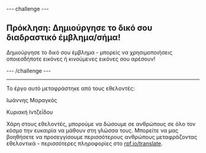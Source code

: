 --- challenge ---

## Πρόκληση: Δημιούργησε το δικό σου διαδραστικό έμβλημα/σήμα!

Δημιούργησε το δικό σου έμβλημα - μπορείς να χρησιμοποιήσεις οποιεσδήποτε εικόνες ή κινούμενες εικόνες σου αρέσουν!

--- /challenge ---


***
Το έργο αυτό μεταφράστηκε από τους εθελοντές:

Ιωάννης Μαραγκός

Κυριακή Ιντζεΐδου

Χάρη στους εθελοντές, μπορούμε να δώσουμε σε ανθρώπους σε όλο τον κόσμο την ευκαιρία να μάθουν στη γλώσσα τους. Μπορείτε να μας βοηθήσετε να προσεγγίσουμε περισσότερους ανθρώπους μεταφράζοντας εθελοντικά - περισσότερες πληροφορίες στο [rpf.io/translate](https://rpf.io/translate).